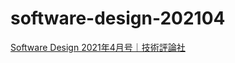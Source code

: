 # software-design-202104

[Software Design 2021年4月号｜技術評論社](https://gihyo.jp/magazine/SD/archive/2021/202104)
